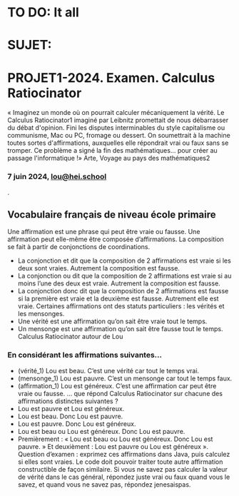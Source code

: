 # TO DO: It all

# SUJET:
# PROJET1-2024. Examen. Calculus Ratiocinator 



« Imaginez un monde où on pourrait calculer mécaniquement la vérité. Le Calculus Ratiocinator1
imaginé
par Leibnitz promettait de nous débarrasser du débat d'opinion. Fini les disputes interminables du style
capitalisme ou communisme, Mac ou PC, fromage ou dessert. On soumettrait à la machine toutes sortes
d'affirmations, auxquelles elle répondrait vrai ou faux sans se tromper. Ce problème a signé la fin des
mathématiques... pour créer au passage l'informatique !» Arte, Voyage au pays des mathématiques2
### 7 juin 2024, lou@hei.school
.

## Vocabulaire français de niveau école primaire
Une affirmation est une phrase qui peut être vraie ou fausse. Une affirmation peut elle-même être
composée d’affirmations. La composition se fait à partir de conjonctions de coordinations.
- La conjonction et dit que la composition de 2 affirmations est vraie si les deux sont vraies.
Autrement la composition est fausse.
- La conjonction ou dit que la composition de 2 affirmations est vraie si au moins l’une des deux est
vraie. Autrement la composition est fausse.
- La conjonction donc dit que la composition de 2 affirmations est fausse si la première est vraie et
la deuxième est fausse. Autrement elle est vraie.
Certaines affirmations ont des statuts particuliers : les vérités et les mensonges.
- Une vérité est une affirmation qu’on sait être vraie tout le temps.
- Un mensonge est une affirmation qu’on sait être fausse tout le temps.
Calculus Ratiocinator autour de Lou

### En considérant les affirmations suivantes...
- (vérité_1) Lou est beau. C’est une vérité car tout le temps vrai.
- (mensonge_1) Lou est pauvre. C’est un mensonge car tout le temps faux.
- (affirmation_1) Lou est généreux. C’est une affirmation car peut être vraie ou fausse.
... que répond Calculus Ratiocinator sur chacune des affirmations distinctes suivantes ?
- Lou est pauvre et Lou est généreux.
- Lou est beau. Donc Lou est pauvre.
- Lou est pauvre. Donc Lou est généreux.
- Lou est beau ou Lou est généreux. Donc Lou est pauvre.
- Premièrement : « Lou est beau ou Lou est généreux. Donc Lou est pauvre. » Et deuxièment : Lou
est pauvre ou Lou est généreux ».
Question d’examen : exprimez ces affirmations dans Java, puis calculez si elles sont vraies. Le
code doit pouvoir traiter toute autre affirmation constructible de façon similaire. Si vous ne savez
pas calculer la valeur de vérité dans le cas général, répondez juste vrai ou faux quand vous le savez,
et quand vous ne savez pas, répondez jenesaispas.